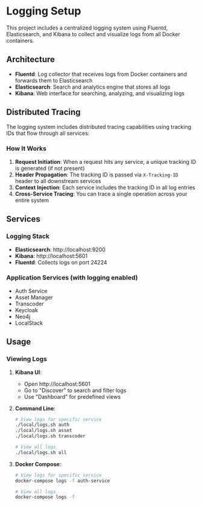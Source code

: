 # Logging Setup

This project includes a centralized logging system using Fluentd, Elasticsearch, and Kibana to collect and visualize logs from all Docker containers.

## Architecture

- **Fluentd**: Log collector that receives logs from Docker containers and forwards them to Elasticsearch
- **Elasticsearch**: Search and analytics engine that stores all logs
- **Kibana**: Web interface for searching, analyzing, and visualizing logs

## Distributed Tracing

The logging system includes distributed tracing capabilities using tracking IDs that flow through all services:

### How It Works

1. **Request Initiation**: When a request hits any service, a unique tracking ID is generated (if not present)
2. **Header Propagation**: The tracking ID is passed via `X-Tracking-ID` header to all downstream services
3. **Context Injection**: Each service includes the tracking ID in all log entries
4. **Cross-Service Tracing**: You can trace a single operation across your entire system

## Services

### Logging Stack
- **Elasticsearch**: http://localhost:9200
- **Kibana**: http://localhost:5601
- **Fluentd**: Collects logs on port 24224

### Application Services (with logging enabled)
- Auth Service
- Asset Manager
- Transcoder
- Keycloak
- Neo4j
- LocalStack

## Usage

### Viewing Logs

1. **Kibana UI**:
   - Open http://localhost:5601
   - Go to "Discover" to search and filter logs
   - Use "Dashboard" for predefined views

2. **Command Line**:
   ```bash
   # View logs for specific service
   ./local/logs.sh auth
   ./local/logs.sh asset
   ./local/logs.sh transcoder
   
   # View all logs
   ./local/logs.sh all
   ```

3. **Docker Compose**:
   ```bash
   # View logs for specific service
   docker-compose logs -f auth-service
   
   # View all logs
   docker-compose logs -f
   ```


